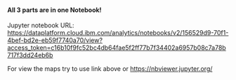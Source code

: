 #### All 3 parts are in one Notebook!
Jupyter notebook URL: https://dataplatform.cloud.ibm.com/analytics/notebooks/v2/156529d9-70f1-4bef-bd2e-eb59f7740a70/view?access_token=c16b10f9fc52bc4db64fae5f2ff77b7f34402a6957b08c7a78b717f3dd24eb6b

For view the maps try to use link above or https://nbviewer.jupyter.org/ 

